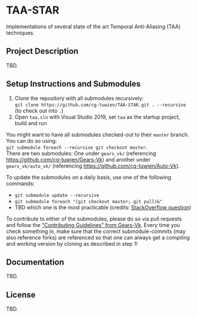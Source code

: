 # TAA-STAR

Implementations of several state of the art Temporal Anti-Aliasing (TAA) techniques.

## Project Description

TBD.

## Setup Instructions and Submodules

1. Clone the repository with all submodules recursively:       
`git clone https://github.com/cg-tuwien/TAA-STAR.git . --recursive` (to check out into `.`)
2. Open `taa.sln` with Visual Studio 2019, set `taa` as the startup project, build and run

You might want to have all submodules checked-out to their `master` branch. You can do so using:      
`git submodule foreach --recursive git checkout master`.       
There are two submodules: One under `gears_vk/` (referencing https://github.com/cg-tuwien/Gears-Vk) and another under `gears_vk/auto_vk/` (referencing https://github.com/cg-tuwien/Auto-Vk).    

To update the submodules on a daily basis, use one of the following commands:
* `git submodule update --recursive`
* `git submodule foreach "(git checkout master; git pull)&"`
* TBD which one is the most practicable (credits: [StackOverflow question](https://stackoverflow.com/questions/1030169/easy-way-to-pull-latest-of-all-git-submodules))

To contribute to either of the submodules, please do so via pull requests and follow the ["Contributing Guidelines" from Gears-Vk](https://github.com/cg-tuwien/Gears-Vk/blob/master/CONTRIBUTING.md). Every time you check something in, make sure that the correct submodule-commits (may also reference forks) are referenced so that one can always get a compiling and working version by cloning as described in step 1!

## Documentation 

TBD.

## License 

TBD.
